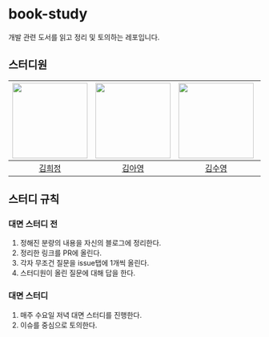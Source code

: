 # book-study
개발 관련 도서를 읽고 정리 및 토의하는 레포입니다.

## 스터디원
| [<img src="https://github.com/hj-k66.png" width="150px">](https://github.com/hj-k66) | [<img src="https://github.com/a-young-kim.png" width="150px">](https://github.com/a-young-kim) | [<img src="https://github.com/kswim57.png" width="150px">](https://github.com/kswim57) | [<img src="https://github.com/gmelon.png" width="150px">](https://github.com/gmelon) | [<img src="https://github.com/limjongheok.png" width="150px">](https://github.com/limjongheok) |
| :---: | :---: | :---: | :---: | :---: |
| [김희정](https://github.com/hj-k66) | [김아영](https://github.com/a-young-kim) | [김수영](https://github.com/kswim57) | [현상혁](https://github.com/gmelon) | [임종혁](https://github.com/limjongheok) 

## 스터디 규칙
### 대면 스터디 전
1. 정해진 분량의 내용을 자신의 블로그에 정리한다.
2. 정리한 링크를 PR에 올린다.
3. 각자 무조건 질문을 issue탭에 1개씩 올린다.
4. 스터디원이 올린 질문에 대해 답을 한다.
   
### 대면 스터디
1. 매주 수요일 저녁 대면 스터디를 진행한다.
2. 이슈를 중심으로 토의한다.
